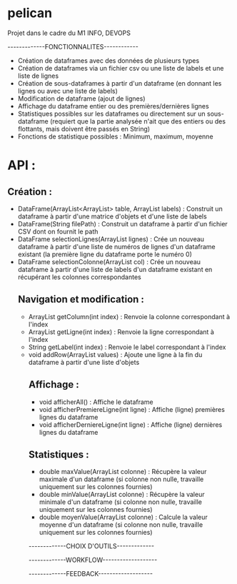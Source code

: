 # pelican
Projet dans le cadre du M1 INFO, DEVOPS

-------------FONCTIONNALITES------------

- Création de dataframes avec des données de plusieurs types
- Création de dataframes via un fichier csv ou une liste de labels et une liste de lignes
- Création de sous-dataframes à partir d'un dataframe (en donnant les lignes ou avec une liste de labels)
- Modification de dataframe (ajout de lignes)
- Affichage du dataframe entier ou des premières/dernières lignes
- Statistiques possibles sur les dataframes ou directement sur un sous-dataframe (requiert que la partie analysée n'ait que des entiers ou des flottants, mais doivent être passés en String)
- Fonctions de statistique possibles : Minimum, maximum, moyenne


# API : 
## Création : 
- DataFrame(ArrayList<ArrayList<Object>> table, ArrayList<String> labels) : Construit un dataframe à partir d'une matrice d'objets et d'une liste de labels
- DataFrame(String filePath) : Construit un dataframe à partir d'un fichier CSV dont on fournit le path
- DataFrame selectionLignes(ArrayList<Integer> lignes) : Crée un nouveau dataframe à partir d'une liste de numéros de lignes d'un dataframe existant (la première ligne du dataframe porte le numéro 0)
- DataFrame selectionColonne(ArrayList<String> col) : Crée un nouveau dataframe à partir d'une liste de labels d'un dataframe existant en récupérant les colonnes correspondantes

  
## Navigation et modification : 
- ArrayList<Object> getColumn(int index) : Renvoie la colonne correspondant à l'index
- ArrayList<Object> getLigne(int index) : Renvoie la ligne correspondant à l'index
- String getLabel(int index) : Renvoie le label correspondant à l'index
- void addRow(ArrayList<Object> values) : Ajoute une ligne à la fin du dataframe à partir d'une liste d'objets

  
## Affichage : 
- void afficherAll() : Affiche le dataframe
- void afficherPremiereLigne(int ligne) : Affiche (ligne) premières lignes du dataframe
- void afficherDerniereLigne(int ligne) : Affiche (ligne) dernières lignes du dataframe

  
## Statistiques : 
- double maxValue(ArrayList<String> colonne) : Récupère la valeur maximale d'un dataframe (si colonne non nulle, travaille uniquement sur les colonnes fournies)
- double minValue(ArrayList<String> colonne) : Récupère la valeur minimale d'un dataframe (si colonne non nulle, travaille uniquement sur les colonnes fournies)
- double moyenValue(ArrayList<String> colonne) : Calcule la valeur moyenne d'un dataframe (si colonne non nulle, travaille uniquement sur les colonnes fournies)

-------------CHOIX D'OUTILS-------------

-------------WORKFLOW-------------------

-------------FEEDBACK-------------------
